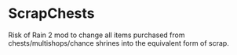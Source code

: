 # ScrapChests
Risk of Rain 2 mod to change all items purchased from chests/multishops/chance shrines into the equivalent form of scrap.

